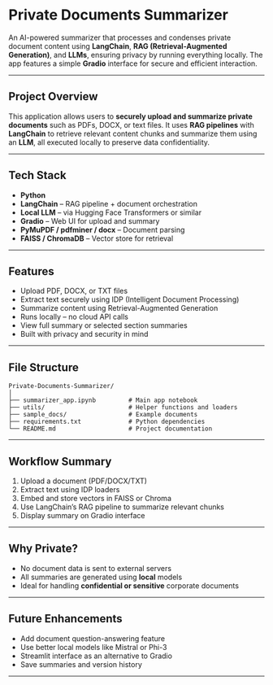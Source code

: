 # Private Documents Summarizer

An AI-powered summarizer that processes and condenses private document content using **LangChain**, **RAG (Retrieval-Augmented Generation)**, and **LLMs**, ensuring privacy by running everything locally. The app features a simple **Gradio** interface for secure and efficient interaction.


---

## Project Overview

This application allows users to **securely upload and summarize private documents** such as PDFs, DOCX, or text files. It uses **RAG pipelines** with **LangChain** to retrieve relevant content chunks and summarize them using an **LLM**, all executed locally to preserve data confidentiality.

---

## Tech Stack

- **Python**
- **LangChain** – RAG pipeline + document orchestration
- **Local LLM** – via Hugging Face Transformers or similar
- **Gradio** – Web UI for upload and summary
- **PyMuPDF / pdfminer / docx** – Document parsing
- **FAISS / ChromaDB** – Vector store for retrieval

---

## Features

-  Upload PDF, DOCX, or TXT files  
-  Extract text securely using IDP (Intelligent Document Processing)  
-  Summarize content using Retrieval-Augmented Generation  
-  Runs locally – no cloud API calls  
-  View full summary or selected section summaries  
-  Built with privacy and security in mind

---

## File Structure

```
Private-Documents-Summarizer/
│
├── summarizer_app.ipynb         # Main app notebook
├── utils/                       # Helper functions and loaders
├── sample_docs/                 # Example documents
├── requirements.txt             # Python dependencies
└── README.md                    # Project documentation
```

---


## Workflow Summary

1. Upload a document (PDF/DOCX/TXT)  
2. Extract text using IDP loaders  
3. Embed and store vectors in FAISS or Chroma  
4. Use LangChain’s RAG pipeline to summarize relevant chunks  
5. Display summary on Gradio interface

---

## Why Private?

-  No document data is sent to external servers  
-  All summaries are generated using **local** models  
-  Ideal for handling **confidential or sensitive** corporate documents  

---

## Future Enhancements

- Add document question-answering feature  
- Use better local models like Mistral or Phi-3  
- Streamlit interface as an alternative to Gradio  
- Save summaries and version history  

---


